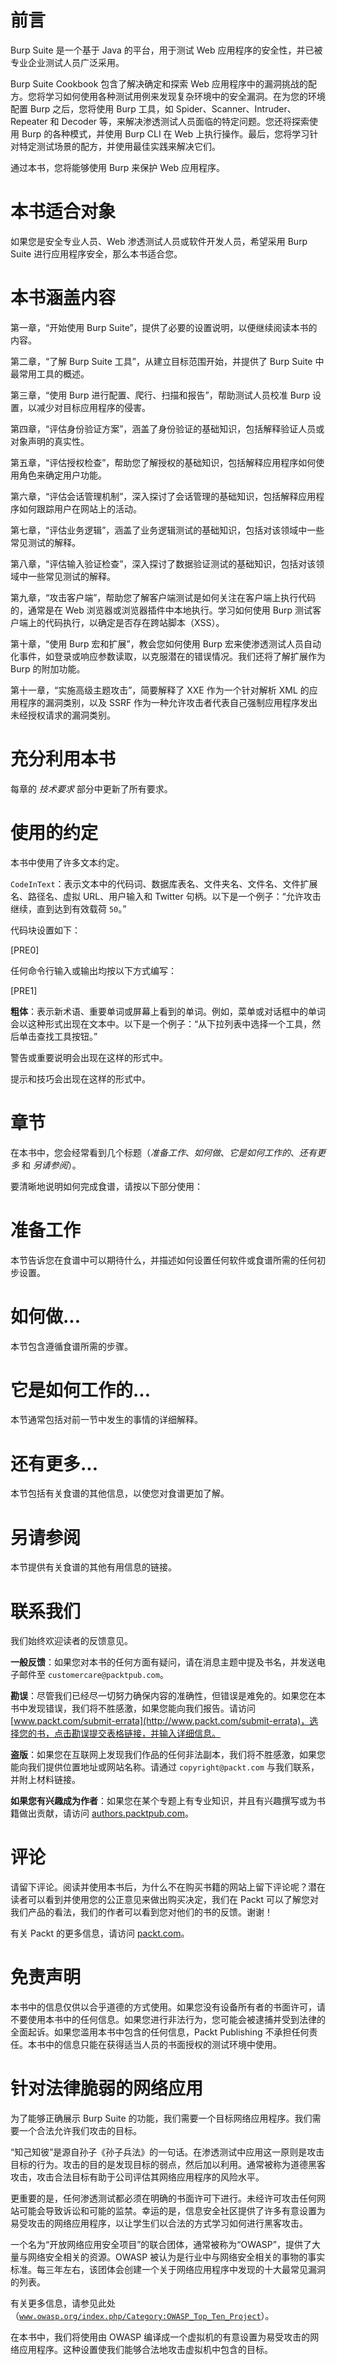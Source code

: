 # 前言

Burp Suite 是一个基于 Java 的平台，用于测试 Web 应用程序的安全性，并已被专业企业测试人员广泛采用。

Burp Suite Cookbook 包含了解决确定和探索 Web 应用程序中的漏洞挑战的配方。您将学习如何使用各种测试用例来发现复杂环境中的安全漏洞。在为您的环境配置 Burp 之后，您将使用 Burp 工具，如 Spider、Scanner、Intruder、Repeater 和 Decoder 等，来解决渗透测试人员面临的特定问题。您还将探索使用 Burp 的各种模式，并使用 Burp CLI 在 Web 上执行操作。最后，您将学习针对特定测试场景的配方，并使用最佳实践来解决它们。

通过本书，您将能够使用 Burp 来保护 Web 应用程序。

# 本书适合对象

如果您是安全专业人员、Web 渗透测试人员或软件开发人员，希望采用 Burp Suite 进行应用程序安全，那么本书适合您。

# 本书涵盖内容

第一章，“开始使用 Burp Suite”，提供了必要的设置说明，以便继续阅读本书的内容。

第二章，“了解 Burp Suite 工具”，从建立目标范围开始，并提供了 Burp Suite 中最常用工具的概述。

第三章，“使用 Burp 进行配置、爬行、扫描和报告”，帮助测试人员校准 Burp 设置，以减少对目标应用程序的侵害。

第四章，“评估身份验证方案”，涵盖了身份验证的基础知识，包括解释验证人员或对象声明的真实性。

第五章，“评估授权检查”，帮助您了解授权的基础知识，包括解释应用程序如何使用角色来确定用户功能。

第六章，“评估会话管理机制”，深入探讨了会话管理的基础知识，包括解释应用程序如何跟踪用户在网站上的活动。

第七章，“评估业务逻辑”，涵盖了业务逻辑测试的基础知识，包括对该领域中一些常见测试的解释。

第八章，“评估输入验证检查”，深入探讨了数据验证测试的基础知识，包括对该领域中一些常见测试的解释。

第九章，“攻击客户端”，帮助您了解客户端测试是如何关注在客户端上执行代码的，通常是在 Web 浏览器或浏览器插件中本地执行。学习如何使用 Burp 测试客户端上的代码执行，以确定是否存在跨站脚本（XSS）。

第十章，“使用 Burp 宏和扩展”，教会您如何使用 Burp 宏来使渗透测试人员自动化事件，如登录或响应参数读取，以克服潜在的错误情况。我们还将了解扩展作为 Burp 的附加功能。

第十一章，“实施高级主题攻击”，简要解释了 XXE 作为一个针对解析 XML 的应用程序的漏洞类别，以及 SSRF 作为一种允许攻击者代表自己强制应用程序发出未经授权请求的漏洞类别。

# 充分利用本书

每章的 *技术要求* 部分中更新了所有要求。

# 使用的约定

本书中使用了许多文本约定。

`CodeInText`：表示文本中的代码词、数据库表名、文件夹名、文件名、文件扩展名、路径名、虚拟 URL、用户输入和 Twitter 句柄。以下是一个例子：“允许攻击继续，直到达到有效载荷 `50`。”

代码块设置如下：

[PRE0]

任何命令行输入或输出均按以下方式编写：

[PRE1]

**粗体**：表示新术语、重要单词或屏幕上看到的单词。例如，菜单或对话框中的单词会以这种形式出现在文本中。以下是一个例子：“从下拉列表中选择一个工具，然后单击查找工具按钮。”

警告或重要说明会出现在这样的形式中。

提示和技巧会出现在这样的形式中。

# 章节

在本书中，您会经常看到几个标题（*准备工作*、*如何做*、*它是如何工作的*、*还有更多* 和 *另请参阅*）。

要清晰地说明如何完成食谱，请按以下部分使用：

# 准备工作

本节告诉您在食谱中可以期待什么，并描述如何设置任何软件或食谱所需的任何初步设置。

# 如何做...

本节包含遵循食谱所需的步骤。

# 它是如何工作的...

本节通常包括对前一节中发生的事情的详细解释。

# 还有更多...

本节包括有关食谱的其他信息，以使您对食谱更加了解。

# 另请参阅

本节提供有关食谱的其他有用信息的链接。

# 联系我们

我们始终欢迎读者的反馈意见。

**一般反馈**：如果您对本书的任何方面有疑问，请在消息主题中提及书名，并发送电子邮件至 `customercare@packtpub.com`。

**勘误**：尽管我们已经尽一切努力确保内容的准确性，但错误是难免的。如果您在本书中发现错误，我们将不胜感激，如果您能向我们报告。请访问 [www.packt.com/submit-errata](http://www.packt.com/submit-errata)，选择您的书，点击勘误提交表格链接，并输入详细信息。

**盗版**：如果您在互联网上发现我们作品的任何非法副本，我们将不胜感激，如果您能向我们提供位置地址或网站名称。请通过 `copyright@packt.com` 与我们联系，并附上材料链接。

**如果您有兴趣成为作者**：如果您在某个专题上有专业知识，并且有兴趣撰写或为书籍做出贡献，请访问 [authors.packtpub.com](http://authors.packtpub.com/)。

# 评论

请留下评论。阅读并使用本书后，为什么不在购买书籍的网站上留下评论呢？潜在读者可以看到并使用您的公正意见来做出购买决定，我们在 Packt 可以了解您对我们产品的看法，我们的作者可以看到您对他们的书的反馈。谢谢！

有关 Packt 的更多信息，请访问 [packt.com](http://www.packt.com/)。

# 免责声明

本书中的信息仅供以合乎道德的方式使用。如果您没有设备所有者的书面许可，请不要使用本书中的任何信息。如果您进行非法行为，您可能会被逮捕并受到法律的全面起诉。如果您滥用本书中包含的任何信息，Packt Publishing 不承担任何责任。本书中的信息只能在获得适当人员的书面授权的测试环境中使用。

# 针对法律脆弱的网络应用

为了能够正确展示 Burp Suite 的功能，我们需要一个目标网络应用程序。我们需要一个合法允许我们攻击的目标。

“知己知彼”是源自孙子《孙子兵法》的一句话。在渗透测试中应用这一原则是攻击目标的行为。攻击的目的是发现目标的弱点，然后加以利用。通常被称为道德黑客攻击，攻击合法目标有助于公司评估其网络应用程序的风险水平。

更重要的是，任何渗透测试都必须在明确的书面许可下进行。未经许可攻击任何网站可能会导致诉讼和可能的监禁。幸运的是，信息安全社区提供了许多有意设置为易受攻击的网络应用程序，以让学生们以合法的方式学习如何进行黑客攻击。

一个名为“开放网络应用安全项目”的联合团体，通常被称为“OWASP”，提供了大量与网络安全相关的资源。OWASP 被认为是行业中与网络安全相关的事物的事实标准。每三年左右，该团体会创建一个关于网络应用程序中发现的十大最常见漏洞的列表。

有关更多信息，请参见此处（[`www.owasp.org/index.php/Category:OWASP_Top_Ten_Project`](https://www.owasp.org/index.php/Category:OWASP_Top_Ten_Project)）。

在本书中，我们将使用由 OWASP 编译成一个虚拟机的有意设置为易受攻击的网络应用程序。这种设置使我们能够合法地攻击虚拟机中包含的目标。
